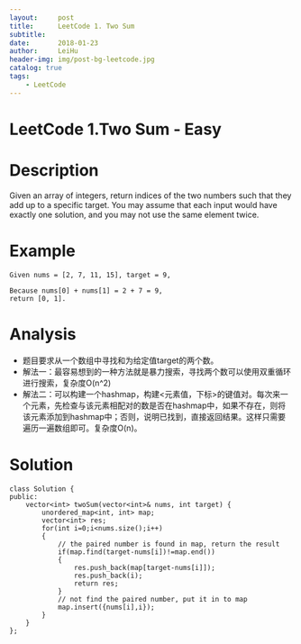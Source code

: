```yaml
---
layout:     post
title:      LeetCode 1. Two Sum
subtitle:   
date:       2018-01-23
author:     LeiHu
header-img: img/post-bg-leetcode.jpg
catalog: true
tags:
    - LeetCode
---
```

# LeetCode 1.Two Sum - Easy 

# Description 
Given an array of integers, return indices of the two numbers such that they add up to a specific target.
You may assume that each input would have exactly one solution, and you may not use the same element twice.

# Example
```
Given nums = [2, 7, 11, 15], target = 9,

Because nums[0] + nums[1] = 2 + 7 = 9,
return [0, 1].
```

# Analysis
- 题目要求从一个数组中寻找和为给定值target的两个数。
- 解法一：最容易想到的一种方法就是暴力搜索，寻找两个数可以使用双重循环进行搜索，复杂度O(n^2)
- 解法二：可以构建一个hashmap，构建<元素值，下标>的键值对。每次来一个元素，先检查与该元素相配对的数是否在hashmap中，如果不存在，则将该元素添加到hashmap中；否则，说明已找到，直接返回结果。这样只需要遍历一遍数组即可。复杂度O(n)。

# Solution
```
class Solution {
public:
    vector<int> twoSum(vector<int>& nums, int target) {
        unordered_map<int, int> map;
        vector<int> res;
        for(int i=0;i<nums.size();i++)
        {
            // the paired number is found in map, return the result
            if(map.find(target-nums[i])!=map.end())
            {
                res.push_back(map[target-nums[i]]);
                res.push_back(i);
                return res;
            }
            // not find the paired number, put it in to map
            map.insert({nums[i],i});
        }
    }
};
```
